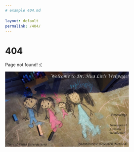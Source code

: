 ```yaml
---
# example 404.md

layout: default
permalink: /404/
---
```


# 404

Page not found! :(

[<img src="/images/Family3-1.jpg" style="width: 400px;"/>](/)
